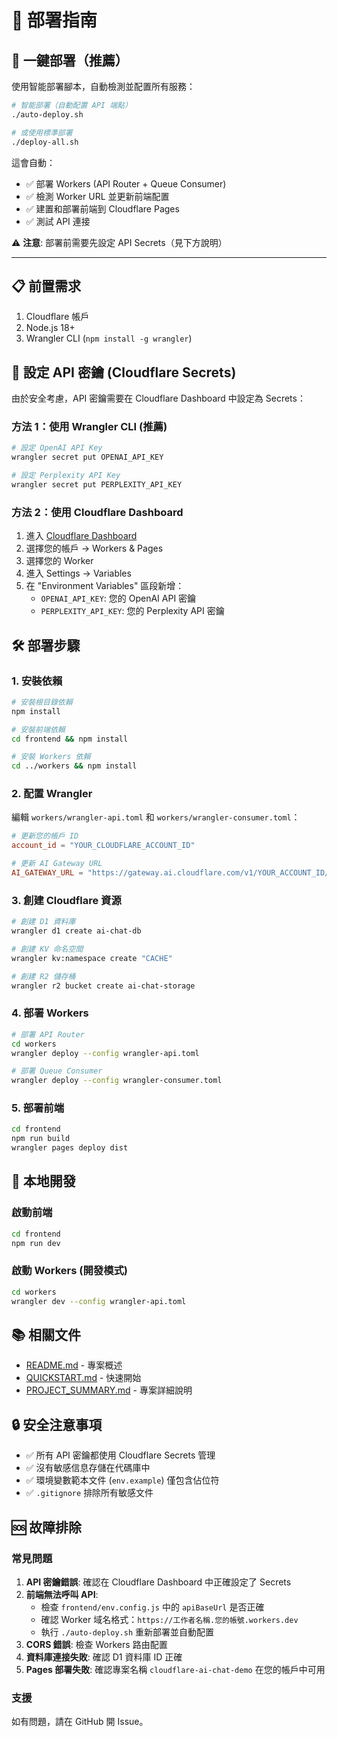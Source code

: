 # 🚀 部署指南

## 🎯 **一鍵部署（推薦）**

使用智能部署腳本，自動檢測並配置所有服務：

```bash
# 智能部署（自動配置 API 端點）
./auto-deploy.sh

# 或使用標準部署
./deploy-all.sh
```

這會自動：
- ✅ 部署 Workers (API Router + Queue Consumer)  
- ✅ 檢測 Worker URL 並更新前端配置
- ✅ 建置和部署前端到 Cloudflare Pages
- ✅ 測試 API 連接

⚠️ **注意**: 部署前需要先設定 API Secrets（見下方說明）

---

## 📋 前置需求

1. Cloudflare 帳戶
2. Node.js 18+ 
3. Wrangler CLI (`npm install -g wrangler`)

## 🔑 設定 API 密鑰 (Cloudflare Secrets)

由於安全考慮，API 密鑰需要在 Cloudflare Dashboard 中設定為 Secrets：

### 方法 1：使用 Wrangler CLI (推薦)

```bash
# 設定 OpenAI API Key
wrangler secret put OPENAI_API_KEY

# 設定 Perplexity API Key  
wrangler secret put PERPLEXITY_API_KEY
```

### 方法 2：使用 Cloudflare Dashboard

1. 進入 [Cloudflare Dashboard](https://dash.cloudflare.com)
2. 選擇您的帳戶 → Workers & Pages
3. 選擇您的 Worker
4. 進入 Settings → Variables
5. 在 "Environment Variables" 區段新增：
   - `OPENAI_API_KEY`: 您的 OpenAI API 密鑰
   - `PERPLEXITY_API_KEY`: 您的 Perplexity API 密鑰

## 🛠️ 部署步驟

### 1. 安裝依賴

```bash
# 安裝根目錄依賴
npm install

# 安裝前端依賴
cd frontend && npm install

# 安裝 Workers 依賴
cd ../workers && npm install
```

### 2. 配置 Wrangler

編輯 `workers/wrangler-api.toml` 和 `workers/wrangler-consumer.toml`：

```toml
# 更新您的帳戶 ID
account_id = "YOUR_CLOUDFLARE_ACCOUNT_ID"

# 更新 AI Gateway URL
AI_GATEWAY_URL = "https://gateway.ai.cloudflare.com/v1/YOUR_ACCOUNT_ID/YOUR_GATEWAY_NAME"
```

### 3. 創建 Cloudflare 資源

```bash
# 創建 D1 資料庫
wrangler d1 create ai-chat-db

# 創建 KV 命名空間
wrangler kv:namespace create "CACHE"

# 創建 R2 儲存桶
wrangler r2 bucket create ai-chat-storage
```

### 4. 部署 Workers

```bash
# 部署 API Router
cd workers
wrangler deploy --config wrangler-api.toml

# 部署 Queue Consumer
wrangler deploy --config wrangler-consumer.toml
```

### 5. 部署前端

```bash
cd frontend
npm run build
wrangler pages deploy dist
```

## 🔧 本地開發

### 啟動前端

```bash
cd frontend
npm run dev
```

### 啟動 Workers (開發模式)

```bash
cd workers
wrangler dev --config wrangler-api.toml
```

## 📚 相關文件

- [README.md](./README.md) - 專案概述
- [QUICKSTART.md](./QUICKSTART.md) - 快速開始
- [PROJECT_SUMMARY.md](./PROJECT_SUMMARY.md) - 專案詳細說明

## 🔒 安全注意事項

- ✅ 所有 API 密鑰都使用 Cloudflare Secrets 管理
- ✅ 沒有敏感信息存儲在代碼庫中
- ✅ 環境變數範本文件 (`env.example`) 僅包含佔位符
- ✅ `.gitignore` 排除所有敏感文件

## 🆘 故障排除

### 常見問題

1. **API 密鑰錯誤**: 確認在 Cloudflare Dashboard 中正確設定了 Secrets
2. **前端無法呼叫 API**: 
   - 檢查 `frontend/env.config.js` 中的 `apiBaseUrl` 是否正確
   - 確認 Worker 域名格式：`https://工作者名稱.您的帳號.workers.dev`
   - 執行 `./auto-deploy.sh` 重新部署並自動配置
3. **CORS 錯誤**: 檢查 Workers 路由配置
4. **資料庫連接失敗**: 確認 D1 資料庫 ID 正確
5. **Pages 部署失敗**: 確認專案名稱 `cloudflare-ai-chat-demo` 在您的帳戶中可用

### 支援

如有問題，請在 GitHub 開 Issue。 